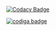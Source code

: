 
[![Codacy Badge](https://api.codacy.com/project/badge/Grade/bbf184a69c3f4d698db1f8bafd826215)](https://app.codacy.com/gh/hemanthkandasamy/M1_Movieticket_Booking?utm_source=github.com&utm_medium=referral&utm_content=hemanthkandasamy/M1_Movieticket_Booking&utm_campaign=Badge_Grade_Settings)

<a href="https://app.codiga.io/public/user/github/hemanthkandasamy">
   <img src="https://api.codiga.io/public/badge/user/github/hemanthkandasamy?style=light" alt="codiga badge" />
</a>
